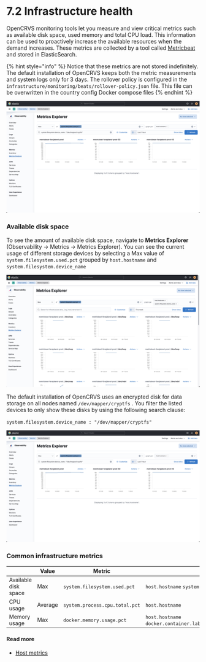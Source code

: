 # 7.2 Infrastructure health

OpenCRVS monitoring tools let you measure and view critical metrics such as available disk space, used memory and total CPU load. This information can be used to proactively increase the available resources when the demand increases. These metrics are collected by a tool called [Metricbeat](https://www.elastic.co/beats/metricbeat) and stored in ElasticSearch.&#x20;

{% hint style="info" %}
Notice that these metrics are not stored indefinitely. The default installation of OpenCRVS keeps both the metric measurements and system logs only for 3 days. The rollover policy is configured in the `infrastructure/monitoring/beats/rollover-policy.json` file. This file can be overwritten in the country config Docker compose files&#x20;
{% endhint %}

![](<../../.gitbook/assets/image (7) (1) (1) (1).png>)

### Available disk space

To see the amount of available disk space, navigate to **Metrics Explorer** (Observability -> Metrics -> Metrics Explorer). You can see the current usage of different storage devices by selecting a Max value of `system.filesystem.used.pct` grouped by `host.hostname` and `system.filesystem.device_name`&#x20;

![](<../../.gitbook/assets/image (3) (1) (1).png>)

The default installation of OpenCRVS uses an encrypted disk for data storage on all nodes named `/dev/mapper/cryptfs` . You filter the listed devices to only show these disks by using the following search clause:

`system.filesystem.device_name : "/dev/mapper/cryptfs"`

![](<../../.gitbook/assets/image (5) (1) (1) (1).png>)

### Common infrastructure metrics

|                      | Value   | Metric                         | Grouped by                                                            | Filtered by                                             |
| -------------------- | ------- | ------------------------------ | --------------------------------------------------------------------- | ------------------------------------------------------- |
| Available disk space | Max     | `system.filesystem.used.pct`   | `host.hostname`  `system.filesystem.device_name`                      | `system.filesystem.device_name : "/dev/mapper/cryptfs"` |
| CPU usage            | Average | `system.process.cpu.total.pct` | `host.hostname`                                                       |                                                         |
| Memory usage         | Max     | `docker.memory.usage.pct`      | `host.hostname docker.container.labels.com_docker_swarm_service_name` |                                                         |



#### Read more

* [Host metrics](https://www.elastic.co/guide/en/observability/master/host-metrics.html)
